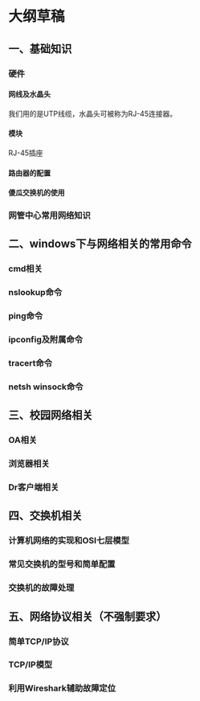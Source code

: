 # 大纲草稿
## 一、基础知识
### 硬件
#### 网线及水晶头
我们用的是UTP线缆，水晶头可被称为RJ-45连接器。
#### 模块
RJ-45插座
#### 路由器的配置
#### 傻瓜交换机的使用
### 网管中心常用网络知识
## 二、windows下与网络相关的常用命令
### cmd相关
### nslookup命令
### ping命令
### ipconfig及附属命令
### tracert命令
### netsh winsock命令
## 三、校园网络相关
### OA相关
### 浏览器相关
### Dr客户端相关
## 四、交换机相关
### 计算机网络的实现和OSI七层模型
### 常见交换机的型号和简单配置
### 交换机的故障处理
## 五、网络协议相关（不强制要求）
### 简单TCP/IP协议
### TCP/IP模型
### 利用Wireshark辅助故障定位
